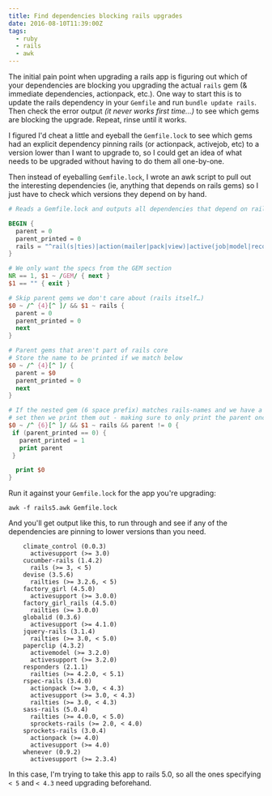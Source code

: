 ```yaml
---
title: Find dependencies blocking rails upgrades
date: 2016-08-10T11:39:00Z
tags:
  - ruby
  - rails
  - awk
---
```


The initial pain point when upgrading a rails app is figuring out which of your dependencies are blocking you upgrading the actual `rails` gem (& immediate dependencies, actionpack, etc.). One way to start this is to update the rails dependency in your `Gemfile` and run `bundle update rails`. Then check the error output _(it never works first time…)_ to see which gems are blocking the upgrade. Repeat, rinse until it works.

I figured I'd cheat a little and eyeball the `Gemfile.lock` to see which gems had an explicit dependency pinning rails (or actionpack, activejob, etc) to a version lower than I want to upgrade to, so I could get an idea of what needs to be upgraded without having to do them all one-by-one.

Then instead of eyeballing `Gemfile.lock`, I wrote an awk script to pull out the interesting dependencies (ie, anything that depends on rails gems) so I just have to check which versions they depend on by hand.

```awk
# Reads a Gemfile.lock and outputs all dependencies that depend on rails

BEGIN {
  parent = 0
  parent_printed = 0
  rails = "^rail(s|ties)|action(mailer|pack|view)|active(job|model|record|support)$"
}

# We only want the specs from the GEM section
NR == 1, $1 ~ /GEM/ { next }
$1 == "" { exit }

# Skip parent gems we don't care about (rails itself…)
$0 ~ /^ {4}[^ ]/ && $1 ~ rails {
  parent = 0
  parent_printed = 0
  next
}

# Parent gems that aren't part of rails core
# Store the name to be printed if we match below
$0 ~ /^ {4}[^ ]/ {
  parent = $0
  parent_printed = 0
  next
}

# If the nested gem (6 space prefix) matches rails-names and we have a parent value
# set then we print them out - making sure to only print the parent once
$0 ~ /^ {6}[^ ]/ && $1 ~ rails && parent != 0 {
 if (parent_printed == 0) {
   parent_printed = 1
   print parent
 }

  print $0
}
```

Run it against your `Gemfile.lock` for the app you're upgrading:

```shell
awk -f rails5.awk Gemfile.lock
```

And you'll get output like this, to run through and see if any of the dependencies are pinning to lower versions than you need.

```
    climate_control (0.0.3)
      activesupport (>= 3.0)
    cucumber-rails (1.4.2)
      rails (>= 3, < 5)
    devise (3.5.6)
      railties (>= 3.2.6, < 5)
    factory_girl (4.5.0)
      activesupport (>= 3.0.0)
    factory_girl_rails (4.5.0)
      railties (>= 3.0.0)
    globalid (0.3.6)
      activesupport (>= 4.1.0)
    jquery-rails (3.1.4)
      railties (>= 3.0, < 5.0)
    paperclip (4.3.2)
      activemodel (>= 3.2.0)
      activesupport (>= 3.2.0)
    responders (2.1.1)
      railties (>= 4.2.0, < 5.1)
    rspec-rails (3.4.0)
      actionpack (>= 3.0, < 4.3)
      activesupport (>= 3.0, < 4.3)
      railties (>= 3.0, < 4.3)
    sass-rails (5.0.4)
      railties (>= 4.0.0, < 5.0)
      sprockets-rails (>= 2.0, < 4.0)
    sprockets-rails (3.0.4)
      actionpack (>= 4.0)
      activesupport (>= 4.0)
    whenever (0.9.2)
      activesupport (>= 2.3.4)
```

In this case, I'm trying to take this app to rails 5.0, so all the ones specifying `< 5` and `< 4.3` need upgrading beforehand.
